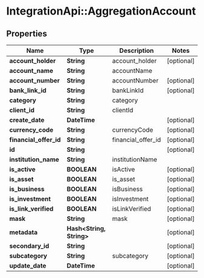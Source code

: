 # IntegrationApi::AggregationAccount

## Properties
Name | Type | Description | Notes
------------ | ------------- | ------------- | -------------
**account_holder** | **String** | account_holder | [optional] 
**account_name** | **String** | accountName | 
**account_number** | **String** | accountNumber | [optional] 
**bank_link_id** | **String** | bankLinkId | [optional] 
**category** | **String** | category | 
**client_id** | **String** | clientId | 
**create_date** | **DateTime** |  | [optional] 
**currency_code** | **String** | currencyCode | [optional] 
**financial_offer_id** | **String** | financial_offer_id | [optional] 
**id** | **String** |  | [optional] 
**institution_name** | **String** | institutionName | 
**is_active** | **BOOLEAN** | isActive | [optional] 
**is_asset** | **BOOLEAN** | is_asset | [optional] 
**is_business** | **BOOLEAN** | isBusiness | [optional] 
**is_investment** | **BOOLEAN** | isInvestment | [optional] 
**is_link_verified** | **BOOLEAN** | isLinkVerified | [optional] 
**mask** | **String** | mask | [optional] 
**metadata** | **Hash&lt;String, String&gt;** |  | [optional] 
**secondary_id** | **String** |  | [optional] 
**subcategory** | **String** | subcategory | [optional] 
**update_date** | **DateTime** |  | [optional] 


